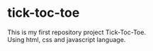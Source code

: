 # tick-toc-toe
This is my first repository project Tick-Toc-Toe.
<br>
Using html, css and javascript language.
